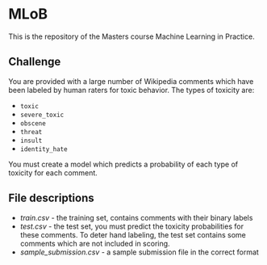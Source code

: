 # MLoB
This is the repository of the Masters course Machine Learning in Practice.

## Challenge
You are provided with a large number of Wikipedia comments which have been labeled by human raters for toxic behavior. The types of toxicity are:

* `toxic`
* `severe_toxic`
* `obscene`
* `threat`
* `insult`
* `identity_hate`

You must create a model which predicts a probability of each type of toxicity for each comment.

## File descriptions
* _train.csv_ - the training set, contains comments with their binary labels
* _test.csv_ - the test set, you must predict the toxicity probabilities for these comments. To deter hand labeling, the test set contains some comments which are not included in scoring.
* _sample\_submission.csv_ - a sample submission file in the correct format
